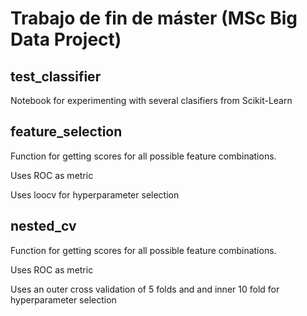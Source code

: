 # Trabajo de fin de máster (MSc Big Data Project)

## test_classifier

Notebook for experimenting with several clasifiers from Scikit-Learn

## feature_selection

Function for getting scores for all possible feature combinations. 

Uses ROC as metric

Uses loocv for hyperparameter selection

## nested_cv

Function for getting scores for all possible feature combinations. 

Uses ROC as metric

Uses an outer cross validation of 5 folds and and inner 10 fold for hyperparameter selection
